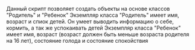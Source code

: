 Данный скрипт позволяет создать объекты на основе классов "Родитель" и "Ребенок"
Экземпляр класса "Родитель" имеет имя, возраст и спиок детей. Он умеет выводить информацию о себе, кормить, а так же успокаивать детей
Экземпляр класса "Ребенок" имеет имя, возраст (возраст должен быть меньше возраста родителя на 16 лет), состояние голода и состояние спокойствия

